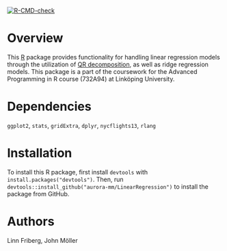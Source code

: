 <!-- badges: start -->
  [![R-CMD-check](https://github.com/aurora-mm/LinearRegression/actions/workflows/R-CMD-check.yaml/badge.svg)](https://github.com/aurora-mm/LinearRegression/actions/workflows/R-CMD-check.yaml)
  <!-- badges: end -->

# Overview

This [R](https://www.r-project.org) package provides functionality for handling linear regression models through the utilization of [QR decomposition](https://pages.stat.wisc.edu/~st849-1/lectures/Orthogonal.pdf), as well as ridge regression models. This package is a part of the coursework for the Advanced Programming in R course (732A94) at Linköping University.

# Dependencies

`ggplot2`, `stats`, `gridExtra`, `dplyr`, `nycflights13`, `rlang`

# Installation

To install this R package, first install `devtools` with `install.packages("devtools")`. Then, run `devtools::install_github("aurora-mm/LinearRegression")` to install the package from GitHub.

# Authors

Linn Friberg, John Möller
